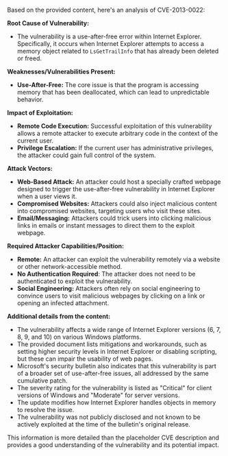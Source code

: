 Based on the provided content, here's an analysis of CVE-2013-0022:

**Root Cause of Vulnerability:**

*   The vulnerability is a use-after-free error within Internet Explorer. Specifically, it occurs when Internet Explorer attempts to access a memory object related to `LsGetTrailInfo` that has already been deleted or freed.

**Weaknesses/Vulnerabilities Present:**

*   **Use-After-Free:** The core issue is that the program is accessing memory that has been deallocated, which can lead to unpredictable behavior.

**Impact of Exploitation:**

*   **Remote Code Execution:** Successful exploitation of this vulnerability allows a remote attacker to execute arbitrary code in the context of the current user.
*   **Privilege Escalation:** If the current user has administrative privileges, the attacker could gain full control of the system.

**Attack Vectors:**

*   **Web-Based Attack:** An attacker could host a specially crafted webpage designed to trigger the use-after-free vulnerability in Internet Explorer when a user views it.
*   **Compromised Websites:** Attackers could also inject malicious content into compromised websites, targeting users who visit these sites.
*   **Email/Messaging:** Attackers could trick users into clicking malicious links in emails or instant messages to direct them to the exploit webpage.

**Required Attacker Capabilities/Position:**

*   **Remote:** An attacker can exploit the vulnerability remotely via a website or other network-accessible method.
*   **No Authentication Required**: The attacker does not need to be authenticated to exploit the vulnerability.
*   **Social Engineering:** Attackers often rely on social engineering to convince users to visit malicious webpages by clicking on a link or opening an infected attachment.

**Additional details from the content:**

*   The vulnerability affects a wide range of Internet Explorer versions (6, 7, 8, 9, and 10) on various Windows platforms.
*   The provided document lists mitigations and workarounds, such as setting higher security levels in Internet Explorer or disabling scripting, but these can impair the usability of web pages.
*   Microsoft's security bulletin also indicates that this vulnerability is part of a broader set of use-after-free issues, all addressed by the same cumulative patch.
*   The severity rating for the vulnerability is listed as "Critical" for client versions of Windows and "Moderate" for server versions.
*   The update modifies how Internet Explorer handles objects in memory to resolve the issue.
*   The vulnerability was not publicly disclosed and not known to be actively exploited at the time of the bulletin's original release.

This information is more detailed than the placeholder CVE description and provides a good understanding of the vulnerability and its potential impact.